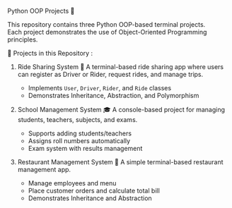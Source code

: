 Python OOP Projects 🚀

This repository contains three Python OOP-based terminal projects.  
Each project demonstrates the use of Object-Oriented Programming principles.  

 📂 Projects in this Repository : 

  1. Ride Sharing System 🚖
      A terminal-based ride sharing app where users can register as Driver or Rider, request rides, and manage trips.  
        - Implements `User`, `Driver`, `Rider`, and `Ride` classes  
        - Demonstrates Inheritance, Abstraction, and Polymorphism

  2. School Management System 🎓
      A console-based project for managing students, teachers, subjects, and exams.  
        - Supports adding students/teachers  
        - Assigns roll numbers automatically  
        - Exam system with results management  

  3. Restaurant Management System 🍕
      A simple terminal-based restaurant management app.  
        - Manage employees and menu  
        - Place customer orders and calculate total bill  
        - Demonstrates Inheritance and Abstraction 
